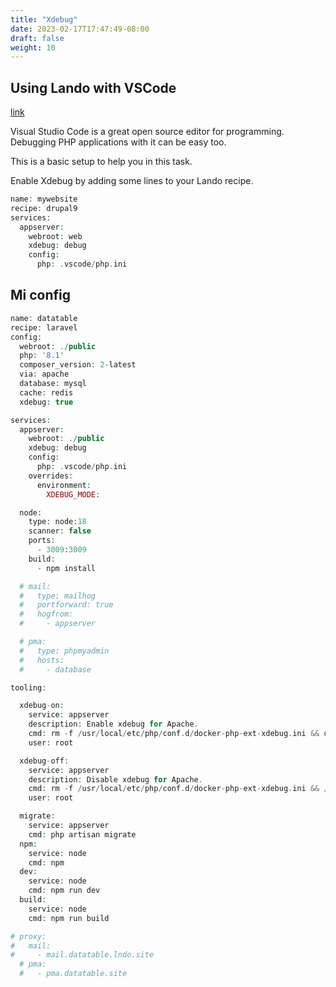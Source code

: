 ```yaml
---
title: "Xdebug"
date: 2023-02-17T17:47:49-08:00
draft: false
weight: 10
---
```


## Using Lando with VSCode
[link](https://docs.lando.dev/guides/lando-with-vscode.html)

Visual Studio Code is a great open source editor for programming. Debugging PHP applications with it can be easy too.

This is a basic setup to help you in this task.

Enable Xdebug by adding some lines to your Lando recipe.
```php
name: mywebsite
recipe: drupal9
services:
  appserver:
    webroot: web
    xdebug: debug
    config:
      php: .vscode/php.ini 
```




## Mi config
```php
name: datatable
recipe: laravel
config:
  webroot: ./public
  php: '8.1'
  composer_version: 2-latest
  via: apache
  database: mysql
  cache: redis
  xdebug: true

services:
  appserver:
    webroot: ./public
    xdebug: debug
    config:
      php: .vscode/php.ini
    overrides:
      environment:
        XDEBUG_MODE:

  node:
    type: node:18
    scanner: false
    ports:
      - 3009:3009
    build:
      - npm install

  # mail:
  #   type: mailhog
  #   portforward: true
  #   hogfrom:
  #     - appserver

  # pma:
  #   type: phpmyadmin
  #   hosts:
  #     - database

tooling:

  xdebug-on:
    service: appserver
    description: Enable xdebug for Apache.
    cmd: rm -f /usr/local/etc/php/conf.d/docker-php-ext-xdebug.ini && docker-php-ext-enable xdebug && /etc/init.d/apache2 reload && echo "Xdebug enabled"
    user: root

  xdebug-off:
    service: appserver
    description: Disable xdebug for Apache.
    cmd: rm -f /usr/local/etc/php/conf.d/docker-php-ext-xdebug.ini && /etc/init.d/apache2 reload && echo "Xdebug disabled"
    user: root

  migrate:
    service: appserver
    cmd: php artisan migrate
  npm:
    service: node
    cmd: npm
  dev:
    service: node
    cmd: npm run dev
  build:
    service: node
    cmd: npm run build

# proxy:
#   mail:
#     - mail.datatable.lndo.site
  # pma:
  #   - pma.datatable.site 
```